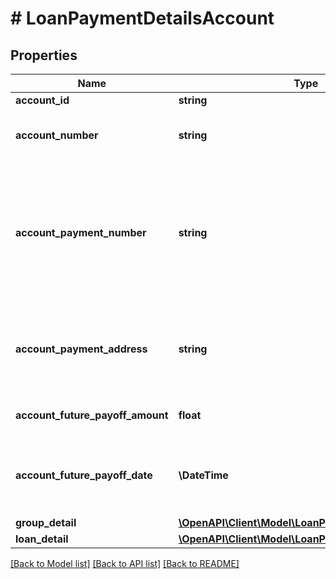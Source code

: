 # # LoanPaymentDetailsAccount

## Properties

Name | Type | Description | Notes
------------ | ------------- | ------------- | -------------
**account_id** | **string** | An account ID |
**account_number** | **string** | Institution&#39;s ID of the Student Loan Account |
**account_payment_number** | **string** | The payment number given by the institution. This number is typically for manual payments. This is not an ACH payment number. |
**account_payment_address** | **string** | The payment address to which send manual payments should be sent |
**account_future_payoff_amount** | **float** | The payoff amount for the account | [optional]
**account_future_payoff_date** | **\DateTime** | The date to which the \&quot;Future Payoff Amount\&quot; applies | [optional]
**group_detail** | [**\OpenAPI\Client\Model\LoanPaymentDetailsGroup[]**](LoanPaymentDetailsGroup.md) | Group details | [optional]
**loan_detail** | [**\OpenAPI\Client\Model\LoanPaymentDetailsLoan[]**](LoanPaymentDetailsLoan.md) | Loan details | [optional]

[[Back to Model list]](../../README.md#models) [[Back to API list]](../../README.md#endpoints) [[Back to README]](../../README.md)
